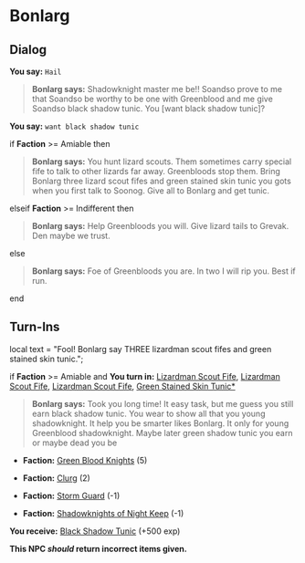 # Bonlarg
## Dialog

**You say:** `Hail`



>**Bonlarg says:** Shadowknight master me be!!  Soandso prove to me that Soandso be worthy to be one with Greenblood and me give Soandso black shadow tunic.  You [want black shadow tunic]?

**You say:** `want black shadow tunic`



if **Faction** >= Amiable then



>**Bonlarg says:** You hunt lizard scouts. Them sometimes carry special fife to talk to other lizards far away. Greenbloods stop them. Bring Bonlarg three lizard scout fifes and green stained skin tunic you gots when you first talk to Soonog. Give all to Bonlarg and get tunic.




elseif **Faction** >= Indifferent then



>**Bonlarg says:** Help Greenbloods you will. Give lizard tails to Grevak.  Den maybe we trust.


else



>**Bonlarg says:** Foe of Greenbloods you are. In two I will rip you. Best if run.



end

## Turn-Ins



local text = "Fool! Bonlarg say THREE lizardman scout fifes and green stained skin tunic.";




if **Faction** >= Amiable and  **You turn in:** [Lizardman Scout Fife](/item/12198), [Lizardman Scout Fife](/item/12198), [Lizardman Scout Fife](/item/12198), [Green Stained Skin Tunic*](/item/13527)


>**Bonlarg says:** Took you long time! It easy task, but me guess you still earn black shadow tunic. You wear to show all that you young shadowknight. It help you be smarter likes Bonlarg. It only for young Greenblood shadowknight. Maybe later green shadow tunic you earn or maybe dead you be


* __Faction:__ [Green Blood Knights](/faction/261) (5)


* __Faction:__ [Clurg](/faction/228) (2)


* __Faction:__ [Storm Guard](/faction/312) (-1)


* __Faction:__ [Shadowknights of Night Keep](/faction/308) (-1)


 **You receive:**  [Black Shadow Tunic](/item/12199) (+500 exp)

**This NPC *should* return incorrect items given.**





